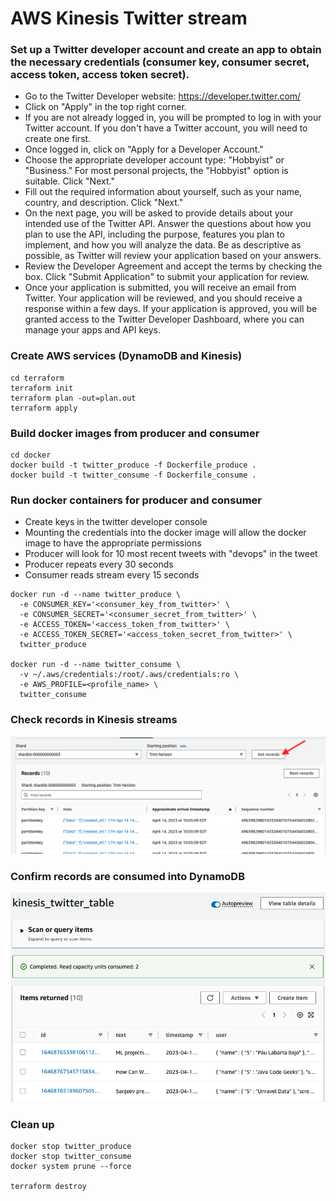 # AWS Kinesis Twitter stream

### Set up a Twitter developer account and create an app to obtain the necessary credentials (consumer key, consumer secret, access token, access token secret).
* Go to the Twitter Developer website: https://developer.twitter.com/
* Click on "Apply" in the top right corner.
* If you are not already logged in, you will be prompted to log in with your Twitter account. If you don't have a Twitter account, you will need to create one first.
* Once logged in, click on "Apply for a Developer Account."
* Choose the appropriate developer account type: "Hobbyist" or "Business." For most personal projects, the "Hobbyist" option is suitable. Click "Next."
* Fill out the required information about yourself, such as your name, country, and description. Click "Next."
* On the next page, you will be asked to provide details about your intended use of the Twitter API. Answer the questions about how you plan to use the API, including the purpose, features you plan to implement, and how you will analyze the data. Be as descriptive as possible, as Twitter will review your application based on your answers.
* Review the Developer Agreement and accept the terms by checking the box. Click "Submit Application" to submit your application for review.
* Once your application is submitted, you will receive an email from Twitter. Your application will be reviewed, and you should receive a response within a few days. If your application is approved, you will be granted access to the Twitter Developer Dashboard, where you can manage your apps and API keys.
### Create AWS services (DynamoDB and Kinesis)
```
cd terraform
terraform init
terraform plan -out=plan.out
terraform apply
```
### Build docker images from producer and consumer
```
cd docker
docker build -t twitter_produce -f Dockerfile_produce .
docker build -t twitter_consume -f Dockerfile_consume .
```
### Run docker containers for producer and consumer
* Create keys in the twitter developer console
* Mounting the credentials into the docker image will allow the docker image to have the appropriate permissions
* Producer will look for 10 most recent tweets with "devops" in the tweet
* Producer repeats every 30 seconds
* Consumer reads stream every 15 seconds
```
docker run -d --name twitter_produce \
  -e CONSUMER_KEY='<consumer_key_from_twitter>' \
  -e CONSUMER_SECRET='<consumer_secret_from_twitter>' \
  -e ACCESS_TOKEN='<access_token_from_twitter>' \
  -e ACCESS_TOKEN_SECRET='<access_token_secret_from_twitter>' \
  twitter_produce
  
docker run -d --name twitter_consume \
  -v ~/.aws/credentials:/root/.aws/credentials:ro \
  -e AWS_PROFILE=<profile_name> \
  twitter_consume
```
### Check records in Kinesis streams
![kinesis_records.png](images%2Fkinesis_records.png)
### Confirm records are consumed into DynamoDB
![dynamodb_records.png](images%2Fdynamodb_records.png)
### Clean up
```
docker stop twitter_produce
docker stop twitter_consume
docker system prune --force

terraform destroy
```